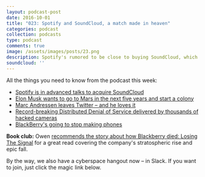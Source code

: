 ```yaml
---
layout: podcast-post
date: 2016-10-01
title: "023: Spotify and SoundCloud, a match made in heaven"
categories: podcast
collection: podcasts
type: podcast
comments: true
image: /assets/images/posts/23.png
description: Spotify's rumored to be close to buying SoundCloud, which could mean it wins the music streaming wars, why we're going to Mars and a whole lot more.
soundcloud: ''
---
```

All the things you need to know from the podcast this week:

<ul>
  <li><a href="https://www.ft.com/content/d03bedbe-85bb-11e6-8897-2359a58ac7a5">Spotify is in advanced talks to acquire SoundCloud</a></li>
  <li><a href="https://www.wired.com/2016/09/elon-musk-colonize-mars/">Elon Musk wants to go to Mars in the next five years and start a colony</a></li>
  <li><a href="https://techcrunch.com/2016/09/29/andreessen-i-feel-50-pounds-lighter-without-twitter/">Marc Andressen leaves Twitter – and he loves it</a></li>
  <li><a href="http://arstechnica.com/security/2016/09/botnet-of-145k-cameras-reportedly-deliver-internets-biggest-ddos-ever/">
Record-breaking Distributed Denial of Service delivered by thousands of hacked cameras</a></li>
<li><a href="http://www.theverge.com/2016/9/28/13088362/blackberry-stop-making-phones">
BlackBerry's going to stop making phones</a></li>
</ul>


**Book club:** Owen [recommends the story about how Blackberry died: Losing The Signal](https://www.amazon.com/dp/B00Q20ASVS/ref=dp-kindle-redirect?_encoding=UTF8&btkr=1) for a great read covering the company's stratospheric rise and epic fall.


By the way, we also have a cyberspace hangout now – in Slack. If you want to join, just click the magic link below.

<script async defer src="https://charged-podcast.herokuapp.com/slackin.js"></script>